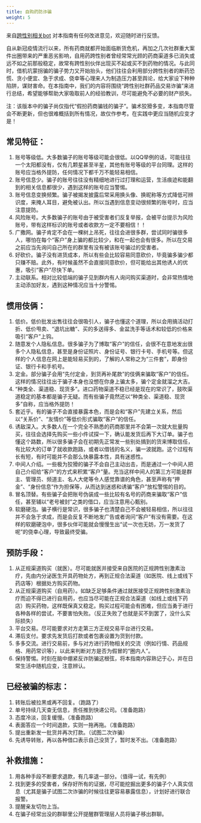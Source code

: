 ```yaml
---
title: 自购药防诈骗
weight: 5
---
```


来自[跨性别相关bot](/zh-cn/docs/friendship/#%E8%B7%A8%E6%80%A7%E5%88%AB%E7%9B%B8%E5%85%B3-botqq)
对本指南有任何改进意见，欢迎随时进行反馈。

自从新冠疫情流行以来，所有药商就都开始面临断货危机，再加之几次社群重大案件出圈带来的严重恶劣影响，自用药跨性别者曾经常常光顾的药商渠道多已消失或远不如之前那般稳定，故常有跨性别伙伴出现买不起或买不到药物的情况。与此同时，借机坑蒙拐骗的骗子势力又开始抬头，他们往往会利用部分跨性别者的断药恐慌、贪小便宜、急于求成、侥幸等心理来人为制造压力甚至舆论，给大家设下种种陷阱，谋财害命。在本指南中，我们的内容将围绕“跨性别社群药品交易诈骗”来进行总结，希望能够帮助大家吸取前人的经验教训，尽可能避免不必要的财产损失。

注：该版本中的骗子尚仅指代“假扮药商骗钱的骗子”。骗术狡猾多变，本指南尽管会不断更新，但也很难概括到所有情况，故仅作参考。在实践中更应当随机应变才是！

## 常见特征：
1. 账号等级低。大多数骗子的账号等级可能会很低。以QQ举例的话，可能往往一个太阳都没有，仅有几颗星甚至半星，其他有账号等级的平台同理。这样的账号应当格外提防，任何情况下都千万不能轻易相信。
2. 账号信息少。骗子的账号往往没有精细地进行过打理和运营，生活痕迹和能翻到的相关信息都很少，遇到这样的账号应当警惕。
3. 账号信息变换频繁。骗子被揭发披露后常采用换头像、换昵称等方式降低可辨识度，来掩人耳目，避免被认出。所以当遇到信息变动很频繁的账号时，应当注意提防。
4. 风险账号。大多数骗子的账号由于被受害者们反复举报，会被平台提示为风险账号，带有这样标识的账号或者收款方一定不要相信！！ 
5. 广撒网。骗子肯定不会在一棵树上吊死，往往会进很多群，尝试同时骗很多人，哪怕在每个“客户”身上骗的都比较少，和在一起也会有很多。所以在交易之前应当先询问自己所在的群里有没有被该账号骗过的受害者。
6. 好砍价。骗子没有进货成本，所以有些会比较容易同意砍价，毕竟骗多骗少都只赚不赔。此外，有时候虽然不会直接同意砍价，但可能给出其他诱人的优惠，吸引“客户”尽快下单。
7. 主动联系。相对比较低端的骗子见到群内有人询问购买渠道时，会非常热情地主动添加好友，遇到这种情况应当十分警惕。

## 惯用伎俩：
1. 低价。低价批发出售往往会很吸引人，骗子也懂这个道理，所以会用搞活动打折、低价甩卖、“退坑出糖”、买的多送得多、金盆洗手等话术和较低的价格来吸引“客户”上钩。
2. 随意发个人隐私信息。很多骗子为了博取“客户”的信任，会很不在意地发出很多个人隐私信息，甚至是身份证照片、身份证号、银行卡号、手机号等。但这样的个人信息在网上是能轻易买到的，了解的人常称之为“三件套”，即身份证、银行卡和手机号。
3. 定金。部分骗子会用“先付定金，到货再补尾款”的伎俩来骗取“客户”的信任。这样的情况往往出于骗子本身也没想在你身上骗太多，骗个定金就溜之大吉。
4. “种类全、渠道稳、现货多”。进口药物渠道不稳已经是现在的常识了，鼓吹渠道稳定的基本都是骗子无疑。而有些骗子竟然还以“种类全、渠道稳、现货多”自称，应当格外提防！
5. 套近乎。有的骗子不会直接暴露本色，而是会和“客户”先建立关系，然后以“关系价”、“友情价”等低价形式骗取“客户”的信任。
6. 诱敌深入。大多数人在一个完全不熟悉的药商那里并不会第一次就大批量购买，往往会选择先购买一些小件试探一下，确认能发货后再下大订单。骗子也懂这个路数，所以很多骗子会在初期先正常发一些别处搞到的货来博取信任，有比较大的订单了就收款跑路，或者以借钱的名义，骗一波就跑。这个过程有长有短，有时可能并不会那么快暴露本性，具有迷惑性。
7. 中间人介绍。一些极为狡猾的骗子不会自己主动出击，而是通过一个中间人把自己介绍给“客户”的方式来积累“客户”量。充当这样中间人的第三方可能是群主、管理员、频道主、名人大佬等令人感觉靠谱的角色，甚至声称有“押金”、“身份信息”作为担保等，从而达到迷惑和诱骗“客户”放松警惕的目的。
8. 冒名顶替。有些骗子会把账号伪装成一些比较有名号的药商来骗取“客户”信任，甚至辅以“老号被封”之类的借口，应当注意用心甄别。
9. 软磨硬泡。骗子横行是常识，很多骗子也清楚自己不会被轻易相信，所以往往并不会急于求成，而是会反复不断地发广告或者询问“客户”有没有需要。在这样的软磨硬泡中，很多伙伴可能就会慢慢生出“试一次也无妨，万一发货了呢”的侥幸心理，导致最终受骗。

## 预防手段：
1. 从正规渠道购买（就医）。尽可能就医并接受来自医院的正规跨性别激素治疗，先由内分泌医生开具药物处方，再到正规合法渠道（如医院、线上或线下药店等）根据处方购买药物。
2. 从正规渠道购买（自用药）。如缺乏足够条件通过就医接受正规跨性别激素治疗而迫不得已进行自用药，也应当尽可能在正规合法渠道（如线上或线下药店）购买药物，这样既保真又稳定。购买过程可能会有困难，但应当勇于进行各种各样的尝试，不要害怕失败。（反正失败了也就是买不到罢了，没什么实际损失）
3. 平台交易。尽可能要求对方走第三方正规交易平台进行交易。
4. 滞后支付。要求先发货后打款或者包裹设置为货到付款。
5. 多多交流。进行交易前，多与对方进行药物相关的交流（例如行情、药品规格、用药常识等），以此来判断对方是否为假冒的“圈内人”。
6. 保持警惕。时刻在脑中绷紧反诈防骗这根弦，将本指南内容熟记于心，并在日常生活中随机应变，注意辨认。

## 已经被骗的标志：
1. 转账后被拉黑或再不回复。（跑路了）
2. 单号持续几天查无信息，责任推到快递公司。（准备跑路）
3. 态度冷淡，回复缓慢。（准备跑路）
4. 表面答应一个时间退款，实则一拖再拖。（准备跑路）
5. 提出重新发一批货并再次打款。（试图二次诈骗）
6. 先诱导转账，再以各种借口表示自己没货了，暂时发不出。（准备跑路）

## 补救措施：
1. 用各种手段不断要求退款，有几率退一部分。（值得一试，有先例）
2. 找到更多的受害者，保存好所有的证据，尽可能挖掘出更多的骗子个人真实信息（尤其是骗子试图二次诈骗的时候往往更容易暴露信息），计划好进行联合报警。
3. 提醒亲友切勿上当。
4. 在骗子经常出没的群聊里公开提醒群管理层人员将骗子移出群聊。